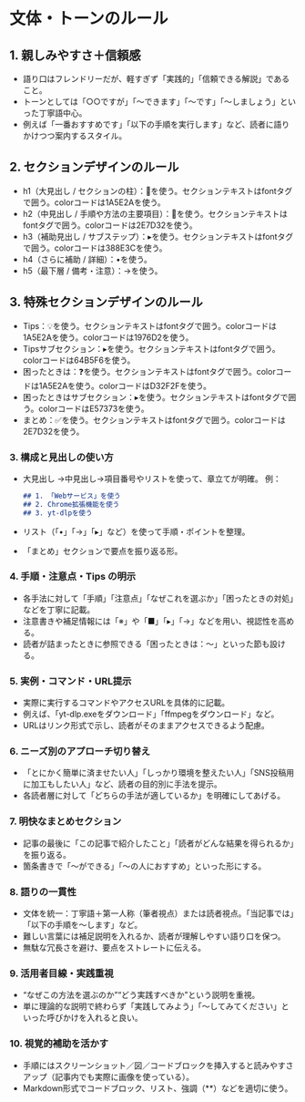 # 文体・トーンのルール

## 1. 親しみやすさ＋信頼感

* 語り口はフレンドリーだが、軽すぎず「実践的」「信頼できる解説」であること。
* トーンとしては「○○ですが」「〜できます」「〜です」「〜しましょう」といった丁寧語中心。
* 例えば「一番おすすめです」「以下の手順を実行します」など、読者に語りかけつつ案内するスタイル。
## 2. セクションデザインのルール
* h1（大見出し / セクションの柱）：🔷を使う。セクションテキストはfontタグで囲う。colorコードは1A5E2Aを使う。
* h2（中見出し / 手順や方法の主要項目）：🔹を使う。セクションテキストはfontタグで囲う。colorコードは2E7D32を使う。
* h3（補助見出し / サブステップ）：▸を使う。セクションテキストはfontタグで囲う。colorコードは388E3Cを使う。
* h4（さらに補助 / 詳細）：•を使う。
* h5（最下層 / 備考・注意）：→を使う。

## 3. 特殊セクションデザインのルール
* Tips：💡を使う。セクションテキストはfontタグで囲う。colorコードは1A5E2Aを使う。colorコードは1976D2を使う。
* Tipsサブセクション：▸を使う。セクションテキストはfontタグで囲う。colorコードは64B5F6を使う。
* 困ったときは：❓を使う。セクションテキストはfontタグで囲う。colorコードは1A5E2Aを使う。colorコードはD32F2Fを使う。
* 困ったときはサブセクション：▸を使う。セクションテキストはfontタグで囲う。colorコードはE57373を使う。
* まとめ：✅を使う。セクションテキストはfontタグで囲う。colorコードは2E7D32を使う。

### 3. 構成と見出しの使い方

* 大見出し →中見出し→項目番号やリストを使って、章立てが明確。
  例：

  ```markdown
  ## 1. 「Webサービス」を使う  
  ## 2. Chrome拡張機能を使う  
  ## 3. yt-dlpを使う  
  ```

* リスト（「•」「→」「▸」など）を使って手順・ポイントを整理。
* 「まとめ」セクションで要点を振り返る形。

### 4. 手順・注意点・Tips の明示

* 各手法に対して「手順」「注意点」「なぜこれを選ぶか」「困ったときの対処」などを丁寧に記載。
* 注意書きや補足情報には「※」や「■」「▸」「→」などを用い、視認性を高める。
* 読者が詰まったときに参照できる「困ったときは：〜」といった節も設ける。

### 5. 実例・コマンド・URL提示

* 実際に実行するコマンドやアクセスURLを具体的に記載。
* 例えば、「yt-dlp.exeをダウンロード」「ffmpegをダウンロード」など。 
* URLはリンク形式で示し、読者がそのままアクセスできるよう配慮。

### 6. ニーズ別のアプローチ切り替え

* 「とにかく簡単に済ませたい人」「しっかり環境を整えたい人」「SNS投稿用に加工もしたい人」など、読者の目的別に手法を提示。
* 各読者層に対して「どちらの手法が適しているか」を明確にしてあげる。

### 7. 明快なまとめセクション

* 記事の最後に「この記事で紹介したこと」「読者がどんな結果を得られるか」を振り返る。
* 箇条書きで「〜ができる」「〜の人におすすめ」といった形にする。

### 8. 語りの一貫性

* 文体を統一：丁寧語＋第一人称（筆者視点）または読者視点。「当記事では」「以下の手順を〜します」など。
* 難しい言葉には補足説明を入れるか、読者が理解しやすい語り口を保つ。
* 無駄な冗長さを避け、要点をストレートに伝える。

### 9. 活用者目線・実践重視

* “なぜこの方法を選ぶのか”“どう実践すべきか”という説明を重視。
* 単に理論的な説明で終わらず「実践してみよう」「〜してみてください」といった呼びかけを入れると良い。

### 10. 視覚的補助を活かす

* 手順にはスクリーンショット／図／コードブロックを挿入すると読みやすさアップ（記事内でも実際に画像を使っている）。
* Markdown形式でコードブロック、リスト、強調（**）などを適切に使う。

